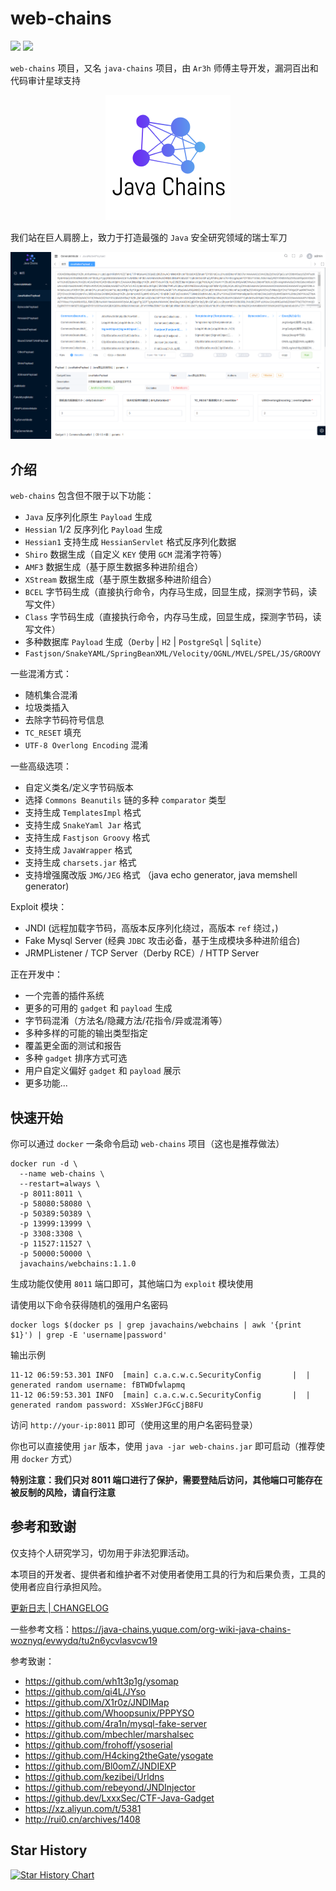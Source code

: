 # web-chains

![](https://img.shields.io/github/downloads/java-chains/web-chains/total)
![](https://img.shields.io/github/v/release/java-chains/web-chains)

`web-chains` 项目，又名 `java-chains` 项目，由 `Ar3h` 师傅主导开发，漏洞百出和代码审计星球支持

<center><img src="/img/000.png" alt=""></center>

我们站在巨人肩膀上，致力于打造最强的 `Java` 安全研究领域的瑞士军刀

![](img/001.png)

## 介绍

`web-chains` 包含但不限于以下功能：

- `Java` 反序列化原生 `Payload` 生成
- `Hessian` 1/2 反序列化 `Payload` 生成
- `Hessian1` 支持生成 `HessianServlet` 格式反序列化数据
- `Shiro` 数据生成（自定义 `KEY` 使用 `GCM` 混淆字符等）
- `AMF3` 数据生成（基于原生数据多种进阶组合）
- `XStream` 数据生成（基于原生数据多种进阶组合）
- `BCEL` 字节码生成（直接执行命令，内存马生成，回显生成，探测字节码，读写文件）
- `Class` 字节码生成（直接执行命令，内存马生成，回显生成，探测字节码，读写文件）
- 多种数据库 `Payload` 生成（`Derby` | `H2` | `PostgreSql` | `Sqlite`）
- `Fastjson/SnakeYAML/SpringBeanXML/Velocity/OGNL/MVEL/SPEL/JS/GROOVY`

一些混淆方式：

- 随机集合混淆
- 垃圾类插入
- 去除字节码符号信息
- `TC_RESET` 填充
- `UTF-8 Overlong Encoding` 混淆

一些高级选项：

- 自定义类名/定义字节码版本
- 选择 `Commons Beanutils` 链的多种 `comparator` 类型
- 支持生成 `TemplatesImpl` 格式
- 支持生成 `SnakeYaml Jar` 格式
- 支持生成 `Fastjson Groovy` 格式
- 支持生成 `JavaWrapper` 格式
- 支持生成 `charsets.jar` 格式
- 支持增强魔改版 `JMG/JEG` 格式 （java echo generator, java memshell generator)

Exploit 模块：

- JNDI (远程加载字节码，高版本反序列化绕过，高版本 `ref` 绕过，)
- Fake Mysql Server (经典 `JDBC` 攻击必备，基于生成模块多种进阶组合)
- JRMPListener / TCP Server（Derby RCE）/ HTTP Server

正在开发中：

- 一个完善的插件系统
- 更多的可用的 `gadget` 和 `payload` 生成
- 字节码混淆（方法名/隐藏方法/花指令/异或混淆等）
- 多种多样的可能的输出类型指定
- 覆盖更全面的测试和报告
- 多种 `gadget` 排序方式可选
- 用户自定义偏好 `gadget` 和 `payload` 展示
- 更多功能...

## 快速开始

你可以通过 `docker` 一条命令启动 `web-chains` 项目（这也是推荐做法）

```shell
docker run -d \
  --name web-chains \
  --restart=always \
  -p 8011:8011 \
  -p 58080:58080 \
  -p 50389:50389 \
  -p 13999:13999 \
  -p 3308:3308 \
  -p 11527:11527 \
  -p 50000:50000 \
  javachains/webchains:1.1.0
```

生成功能仅使用 `8011` 端口即可，其他端口为 `exploit` 模块使用

请使用以下命令获得随机的强用户名密码

```shell
docker logs $(docker ps | grep javachains/webchains | awk '{print $1}') | grep -E 'username|password'
```

输出示例

```text
11-12 06:59:53.301 INFO  [main] c.a.c.w.c.SecurityConfig       |  | generated random username: fBTWDfwlapmq
11-12 06:59:53.301 INFO  [main] c.a.c.w.c.SecurityConfig       |  | generated random password: XSsWerJFGcCjB8FU
```

访问 `http://your-ip:8011` 即可（使用这里的用户名密码登录）

你也可以直接使用 `jar` 版本，使用 `java -jar web-chains.jar` 即可启动（推荐使用 `docker` 方式）

**特别注意：我们只对 8011 端口进行了保护，需要登陆后访问，其他端口可能存在被反制的风险，请自行注意** 

## 参考和致谢

仅支持个人研究学习，切勿用于非法犯罪活动。

本项目的开发者、提供者和维护者不对使用者使用工具的行为和后果负责，工具的使用者应自行承担风险。

[更新日志 | CHANGELOG](CHANGELOG.md)

一些参考文档：https://java-chains.yuque.com/org-wiki-java-chains-woznyq/evwydq/tu2n6ycvlasvcw19

参考致谢：

- https://github.com/wh1t3p1g/ysomap
- https://github.com/qi4L/JYso
- https://github.com/X1r0z/JNDIMap
- https://github.com/Whoopsunix/PPPYSO
- https://github.com/4ra1n/mysql-fake-server
- https://github.com/mbechler/marshalsec
- https://github.com/frohoff/ysoserial
- https://github.com/H4cking2theGate/ysogate
- https://github.com/Bl0omZ/JNDIEXP
- https://github.com/kezibei/Urldns
- https://github.com/rebeyond/JNDInjector
- https://github.dev/LxxxSec/CTF-Java-Gadget
- https://xz.aliyun.com/t/5381
- http://rui0.cn/archives/1408

## Star History

[![Star History Chart](https://api.star-history.com/svg?repos=java-chains/web-chains&type=Date)](https://star-history.com/#java-chains/web-chains&Date)